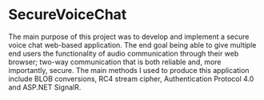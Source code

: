 # SecureVoiceChat
The main purpose of this project was to develop and implement a secure voice chat web-based application. The end goal being able to give multiple end users the functionality of audio communication through their web browser; two-way communication that is both reliable and, more importantly, secure. The main methods I used to produce this application include BLOB conversions, RC4 stream cipher, Authentication Protocol 4.0 and ASP.NET SignalR. 
